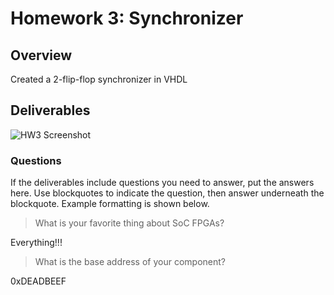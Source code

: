 # Homework 3: Synchronizer

## Overview
Created a 2-flip-flop synchronizer in VHDL

## Deliverables
![HW3 Screenshot]()

### Questions 
If the deliverables include questions you need to answer, put the answers here. Use blockquotes to indicate the question, then answer underneath the blockquote. Example formatting is shown below.

> What is your favorite thing about SoC FPGAs?

Everything!!!

> What is the base address of your component? 

0xDEADBEEF